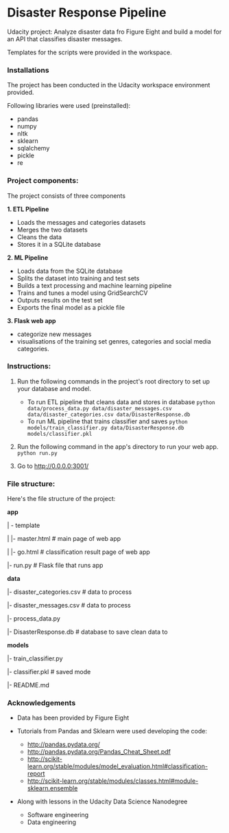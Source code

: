 # Disaster Response Pipeline
Udacity project: Analyze disaster data fro Figure Eight and build a model for an API that classifies disaster messages.

Templates for the scripts were provided in the workspace. 

### Installations
The project has been conducted in the Udacity workspace environment provided. 

Following libraries were used (preinstalled):
- pandas
- numpy
- nltk
- sklearn
- sqlalchemy
- pickle
- re


### Project components: 
The project consists of three components

**1. ETL Pipeline**
- Loads the messages and categories datasets
- Merges the two datasets
- Cleans the data 
- Stores it in a SQLite database

**2. ML Pipeline**
- Loads data from the SQLite database
- Splits the dataset into training and test sets
- Builds a text processing and machine learning pipeline
- Trains and tunes a model using GridSearchCV
- Outputs results on the test set
- Exports the final model as a pickle file

**3. Flask web app**
- categorize new messages
- visualisations of the training set genres, categories and social media categories. 


### Instructions:
1. Run the following commands in the project's root directory to set up your database and model.

    - To run ETL pipeline that cleans data and stores in database
        `python data/process_data.py data/disaster_messages.csv data/disaster_categories.csv data/DisasterResponse.db`
    - To run ML pipeline that trains classifier and saves
        `python models/train_classifier.py data/DisasterResponse.db models/classifier.pkl`

2. Run the following command in the app's directory to run your web app.
    `python run.py`

3. Go to http://0.0.0.0:3001/


### File structure:
 Here's the file structure of the project:

**app** 

| - template
 
| |- master.html # main page of web app 

| |- go.html # classification result page of web app

|- run.py # Flask file that runs app 

**data**

|- disaster_categories.csv # data to process 

|- disaster_messages.csv # data to process 

|- process_data.py
 
|- DisasterResponse.db # database to save clean data to 

**models** 

|- train_classifier.py 

|- classifier.pkl # saved mode


|- README.md


### Acknowledgements
- Data has been provided by Figure Eight

- Tutorials from Pandas and Sklearn were used developing the code:

    - http://pandas.pydata.org/
    - http://pandas.pydata.org/Pandas_Cheat_Sheet.pdf
    - http://scikit-learn.org/stable/modules/model_evaluation.html#classification-report
    - http://scikit-learn.org/stable/modules/classes.html#module-sklearn.ensemble

- Along with lessons in the Udacity Data Science Nanodegree
    - Software engineering
    - Data engineering




